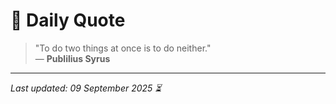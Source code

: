# 📜 Daily Quote

> "To do two things at once is to do neither."  
> — **Publilius Syrus**

---

_Last updated: 09 September 2025 ⏳_
